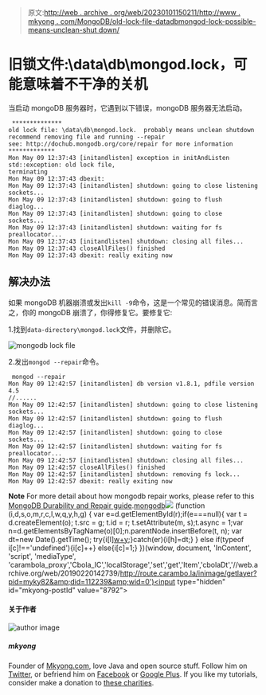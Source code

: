 > 原文:[http://web . archive . org/web/20230101150211/http://www . mkyong . com/MongoDB/old-lock-file-datadbmongod-lock-possible-means-unclean-shut down/](http://web.archive.org/web/20230101150211/http://www.mkyong.com/mongodb/old-lock-file-datadbmongod-lock-probably-means-unclean-shutdown/)

# 旧锁文件:\data\db\mongod.lock，可能意味着不干净的关机

当启动 mongoDB 服务器时，它遇到以下错误，mongoDB 服务器无法启动。

```
 **************
old lock file: \data\db\mongod.lock.  probably means unclean shutdown
recommend removing file and running --repair
see: http://dochub.mongodb.org/core/repair for more information
*************
Mon May 09 12:37:43 [initandlisten] exception in initAndListen std::exception: old lock file, 
terminating
Mon May 09 12:37:43 dbexit:
Mon May 09 12:37:43 [initandlisten] shutdown: going to close listening sockets...
Mon May 09 12:37:43 [initandlisten] shutdown: going to flush diaglog...
Mon May 09 12:37:43 [initandlisten] shutdown: going to close sockets...
Mon May 09 12:37:43 [initandlisten] shutdown: waiting for fs preallocator...
Mon May 09 12:37:43 [initandlisten] shutdown: closing all files...
Mon May 09 12:37:43 closeAllFiles() finished
Mon May 09 12:37:43 dbexit: really exiting now 
```

## 解决办法

如果 mongoDB 机器崩溃或发出`kill -9`命令，这是一个常见的错误消息。简而言之，你的 mongoDB 崩溃了，你得修复它。要修复它:

1.找到`data-directory\mongod.lock`文件，并删除它。

![mongodb lock file](../Images/7420d265bbedc40854dd00dc61159cf1.png "mongodb-locked-file")

2.发出`mongod --repair`命令。

```
 mongod --repair
Mon May 09 12:42:57 [initandlisten] db version v1.8.1, pdfile version 4.5
//......
Mon May 09 12:42:57 [initandlisten] shutdown: going to close listening sockets...
Mon May 09 12:42:57 [initandlisten] shutdown: going to flush diaglog...
Mon May 09 12:42:57 [initandlisten] shutdown: going to close sockets...
Mon May 09 12:42:57 [initandlisten] shutdown: waiting for fs preallocator...
Mon May 09 12:42:57 [initandlisten] shutdown: closing all files...
Mon May 09 12:42:57 closeAllFiles() finished
Mon May 09 12:42:57 [initandlisten] shutdown: removing fs lock...
Mon May 09 12:42:57 dbexit: really exiting now 
```

**Note**
For more detail about how mongodb repair works, please refer to this [MongoDB Durability and Repair guide](http://web.archive.org/web/20190220142739/http://dochub.mongodb.org/core/repair).[mongodb](http://web.archive.org/web/20190220142739/http://www.mkyong.com/tag/mongodb/)![](../Images/9401fe4590ab9c8692bcf71904a93743.png) (function (i,d,s,o,m,r,c,l,w,q,y,h,g) { var e=d.getElementById(r);if(e===null){ var t = d.createElement(o); t.src = g; t.id = r; t.setAttribute(m, s);t.async = 1;var n=d.getElementsByTagName(o)[0];n.parentNode.insertBefore(t, n); var dt=new Date().getTime(); try{i[l][w+y](h,i[l][q+y](h)+'&amp;'+dt);}catch(er){i[h]=dt;} } else if(typeof i[c]!=='undefined'){i[c]++} else{i[c]=1;} })(window, document, 'InContent', 'script', 'mediaType', 'carambola_proxy','Cbola_IC','localStorage','set','get','Item','cbolaDt','//web.archive.org/web/20190220142739/http://route.carambo.la/inimage/getlayer?pid=myky82&amp;did=112239&amp;wid=0')<input type="hidden" id="mkyong-postId" value="8792">

#### 关于作者

![author image](../Images/529873137139520fb6f79955c66477ba.png)

##### mkyong

Founder of [Mkyong.com](http://web.archive.org/web/20190220142739/http://mkyong.com/), love Java and open source stuff. Follow him on [Twitter](http://web.archive.org/web/20190220142739/https://twitter.com/mkyong), or befriend him on [Facebook](http://web.archive.org/web/20190220142739/http://www.facebook.com/java.tutorial) or [Google Plus](http://web.archive.org/web/20190220142739/https://plus.google.com/110948163568945735692?rel=author). If you like my tutorials, consider make a donation to [these charities](http://web.archive.org/web/20190220142739/http://www.mkyong.com/blog/donate-to-charity/).
